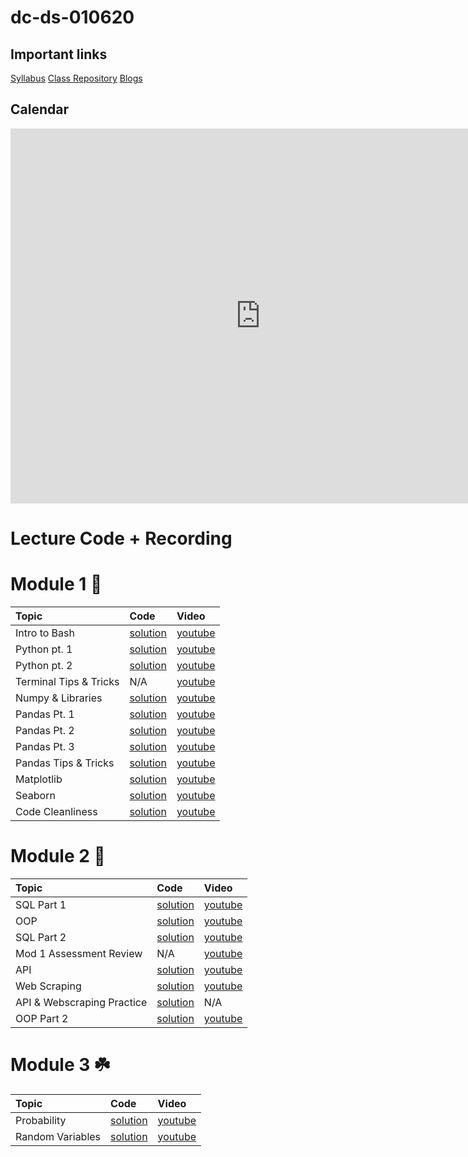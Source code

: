 # dc-ds-010620

## Important links 

[Syllabus](https://drive.google.com/file/d/1GV1nO8scPDJ6YRjHhkZdivPyLsZ90CQx/view?usp=sharing)
[Class Repository](https://github.com/learn-co-students/dc-ds-01-06-20)
[Blogs](https://docs.google.com/spreadsheets/d/1HS4szUwDqOiD7NIsetep_sf9pWLOT2X91E61eGSNzAM/edit?folder=1tl3FNqDTD6yppV0boSqzqS4WAqa-K9vy#gid=0)
<!--- [Office Hours w/ Jonnel](https://calendar.google.com/calendar/selfsched?sstoken=UU5wV2d1aW1QMFVofGRlZmF1bHR8ODY0MjExZDE2YjRjNTMzMWNhNDZlODExM2NkOWI0MDg)
 --->

## Calendar

<iframe src="https://calendar.google.com/calendar/embed?src=flatironschool.com_vjc68blnnlkla38ba9693b6bjc%40group.calendar.google.com&ctz=America%2FNew_York&mode=WEEK" style="border: 0" width="800" height="600" frameborder="0" scrolling="no"></iframe>

# Lecture Code + Recording
# Module 1 🌱
| Topic | Code | Video |
|:---|:---|:---|
|Intro to Bash| [solution](https://github.com/learn-co-students/dc-ds-010620/blob/master/module-1/day-1-bash/terminal.html) |[youtube](https://youtu.be/0NRpIHMaVZs)|
|Python pt. 1|[solution](https://github.com/learn-co-students/dc-ds-010620/blob/master/module-1/day-2-python-1/python-fundamentals-enkeboll.ipynb)|[youtube](https://youtu.be/7kVSR_7HSwg)|
|Python pt. 2|[solution](https://github.com/learn-co-students/dc-ds-010620/blob/master/module-1/day-3-python-2/python-2-enkeboll.ipynb)|[youtube](https://youtu.be/lNTEQQz4FPU)|
|Terminal Tips & Tricks|N/A|[youtube](https://youtu.be/UCZtT_yckcI)|
|Numpy & Libraries|[solution](https://github.com/learn-co-students/dc-ds-010620/blob/master/module-1/day-4-libraries-numpy/libraries-numpy-pandas-enkeboll.ipynb)|[youtube](https://youtu.be/cYbltXh1uTU)|
|Pandas Pt. 1|[solution](https://github.com/learn-co-students/dc-ds-010620/blob/master/module-1/day-5-pandas-1/pandas-1-enkeboll.ipynb)|[youtube](https://youtu.be/q6EZQDkOFG0)|
|Pandas Pt. 2|[solution](https://github.com/learn-co-students/dc-ds-010620/blob/master/module-1/day-6-pandas-2/manipulating_data_with_pandas-enkeboll.ipynb)|[youtube](https://youtu.be/hMrfZ9fsxjk)|
|Pandas Pt. 3|[solution](https://github.com/learn-co-students/dc-ds-010620/blob/master/module-1/day-7-pandas-3/manipulating_data_with_pandas-enkeboll.ipynb)|[youtube](https://youtu.be/_RwO_Y2HHvE)|
|Pandas Tips & Tricks|[solution](https://github.com/learn-co-students/dc-ds-010620/blob/master/module-1/day-7-coachlabpandas/Pandas%20Tips%20%26%20Review.ipynb)|[youtube](https://www.youtube.com/watch?v=40O2nfFtc4E&list=PLc6AmvC5ZybyO-sW8YdyJ86SRl4IZre0t&index=10&t=0s)|
|Matplotlib|[solution](https://github.com/learn-co-students/dc-ds-010620/blob/master/module-1/day-8-matplotlib/matplotlib-intro-enkeboll.ipynb)|[youtube](https://youtu.be/nOONXZpbRXE)|
|Seaborn|[solution](https://github.com/learn-co-students/dc-ds-010620/blob/master/module-1/day-9-seaborn/seaborn-enkeboll.ipynb)|[youtube](https://youtu.be/7aH7cgsACoE)|
|Code Cleanliness|[solution](https://github.com/learn-co-students/dc-ds-010620/blob/master/module-1/day-10-code-cleanliness/coding_best_practices-enkeboll.ipynb)|[youtube](https://youtu.be/YjTagvqJS40)|

# Module 2 🌿
| Topic | Code | Video |
|:---|:---|:---|
| SQL Part 1|[solution](https://github.com/learn-co-students/dc-ds-010620/blob/master/module-2/day-1-sql/sql-to-pandas.ipynb) |[youtube](https://youtu.be/OaXeUKxUVc4) |
|OOP|[solution](https://github.com/learn-co-students/dc-ds-010620/blob/master/module-2/day-2-oop/OOP.ipynb)|[youtube](https://youtu.be/hjP7wE0Pfq0)|
|SQL Part 2|[solution](https://github.com/learn-co-students/dc-ds-010620/blob/master/module-2/day-2-more-sql/more-sql-enkeboll.ipynb)|[youtube](https://youtu.be/DiWenAuHojg)|
|Mod 1 Assessment Review|N/A|[youtube](https://youtu.be/-DoZ_vpPp0c)|
|API|[solution](https://github.com/learn-co-students/dc-ds-010620/blob/master/module-2/day-3-apis/json-api.ipynb)|[youtube](https://youtu.be/PIReFkpkH-U)|
|Web Scraping|[solution](https://github.com/learn-co-students/dc-ds-010620/blob/master/module-2/day-4-webscraping/webscraping-enkeboll.ipynb)|[youtube](https://youtu.be/ZSbR1U8Df68)|
|API & Webscraping Practice|[solution](https://github.com/learn-co-students/dc-ds-010620/blob/master/module-2/day-4-CoachLabWebscrapingAPI/webscrapingAPILab.ipynb)|N/A|
|OOP Part 2|[solution](https://github.com/learn-co-students/dc-ds-010620/blob/master/module-2/day-5-oop-2/oop-2.ipynb)|[youtube](https://youtu.be/Z-LvMgjTpDk)|
 
 # Module 3 ☘️
| Topic | Code | Video |
|:---|:---|:---|
|Probability|[solution](https://github.com/learn-co-students/dc-ds-010620/blob/master/module-3/day-1-probability/probability.ipynb)|[youtube](https://youtu.be/HB3S0XxzR6c)|
|Random Variables|[solution](https://github.com/learn-co-students/dc-ds-010620/blob/master/module-3/day-2-random_variables/distributions.ipynb)|[youtube](https://youtu.be/WJ-NOIf6Ldg)|

